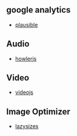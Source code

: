 ## google analytics
- [plausible](https://plausible.io/)

## Audio
- [howlerjs](https://howlerjs.com/)

## Video 
- [videojs](https://videojs.com/city)

## Image Optimizer 
- [lazysizes](https://afarkas.github.io/lazysizes/index.html)

